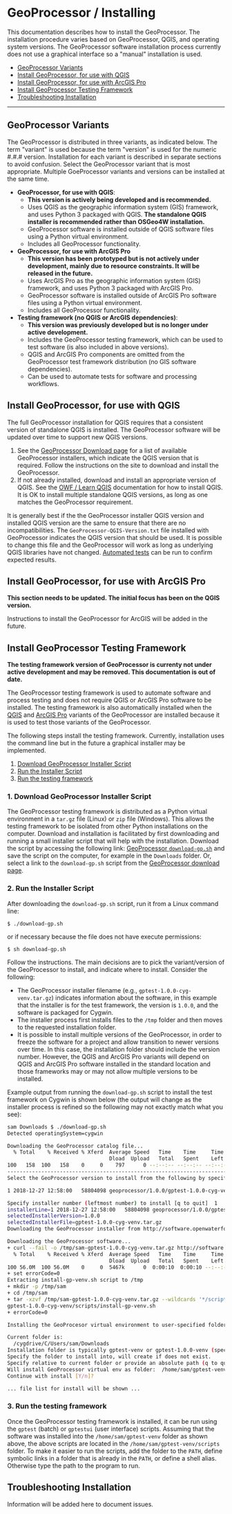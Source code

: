 # GeoProcessor / Installing #

This documentation describes how to install the GeoProcessor.
The installation procedure varies based on GeoProcessor, QGIS, and operating system versions.
The GeoProcessor software installation process currently does not use a graphical interface so a "manual" installation is used.

* [GeoProcessor Variants](#geoprocessor-variants)
* [Install GeoProcessor, for use with QGIS](#install-geoprocessor-for-use-with-qgis)
* [Install GeoProcessor, for use with ArcGIS Pro](#install-geoprocessor-for-use-with-arcgis-pro)
* [Install GeoProcessor Testing Framework](#install-geoprocessor-testing-framework)
* [Troubleshooting Installation](#troubleshooting-installation)

----------------------

## GeoProcessor Variants ##

The GeoProcessor is distributed in three variants, as indicated below.
The term "variant" is used because the term "version" is used for the numeric #.#.# version.
Installation for each variant is described in separate sections to avoid confusion.
Select the GeoProcessor variant that is most appropriate.
Multiple GoeProcessor variants and versions can be installed at the same time.

* **GeoProcessor, for use with QGIS**:
    + **This version is actively being developed and is recommended.**
    + Uses QGIS as the geographic information system (GIS) framework, and uses Python 3 packaged with QGIS.
      **The standalone QGIS installer is recommended rather than OSGeo4W installation.**
    + GeoProcessor software is installed outside of QGIS software files using a Python virtual environment.
    + Includes all GeoProcessor functionality.
* **GeoProcessor, for use with ArcGIS Pro**
    + **This version has been prototyped but is not actively under development, mainly due to resource constraints.
      It will be released in the future.**
    + Uses ArcGIS Pro as the geographic information system (GIS) framework, and uses Python 3 packaged with ArcGIS Pro.
    + GeoProcessor software is installed outside of ArcGIS Pro software files using a Python virtual environment.
    + Includes all GeoProcessor functionality.
* **Testing framework (no QGIS or ArcGIS dependencies)**:
    + **This version was previously developed but is no longer under active development.**
    + Includes the GeoProcessor testing framework, which can be used to test software (is also included in above versions).
    + QGIS and ArcGIS Pro components are omitted from the GeoProcessor test framework distribution (no GIS software dependencies).
    + Can be used to automate tests for software and processing workflows.

## Install GeoProcessor, for use with QGIS ##

The full GeoProcessor installation for QGIS requires that a consistent version of standalone QGIS is installed.
The GeoProcessor software will be updated over time to support new QGIS versions.

1. See the [GeoProcessor Download page](http://software.openwaterfoundation.org/geoprocessor/) for a list of available GeoProcessor installers,
   which indicate the QGIS version that is required.  Follow the instructions on the site to download and install the GeoProcessor.
2. If not already installed, download and install an appropriate version of QGIS.
   See the [OWF / Learn QGIS](http://learn.openwaterfoundation.org/owf-learn-qgis/install-qgis/install-qgis/) documentation for how to install QGIS.
   It is OK to install multiple standalone QGIS versions, as long as one matches the GeoProcessor requirement.

It is generally best if the the GeoProcessor installer QGIS version and installed QGIS version are the same
to ensure that there are no incompatibilities.
The `GeoProcessor-QGIS-Version.txt` file installed with GeoProcessor indicates the QGIS version that should be used.
It is possible to change this file and the GeoProcessor will work as long as underlying QGIS libraries have not changed.
[Automated tests](https://github.com/OpenWaterFoundation/owf-app-geoprocessor-python-test)
can be run to confirm expected results.

## Install GeoProcessor, for use with ArcGIS Pro ##

**This section needs to be updated.  The initial focus has been on the QGIS version.**

Instructions to install the GeoProcessor for ArcGIS will be added in the future.

## Install GeoProcessor Testing Framework ##

**The testing framework version of GeoProcessor is currenty not under active development and may be removed.
This documentation is out of date.**

The GeoProcessor testing framework is used to automate software and process testing
and does not require QGIS or ArcGIS Pro software to be installed.
The testing framework is also automatically installed when the
[QGIS](#install-full-geoprocessor-for-use-with-qgis) and
[ArcGIS Pro](#install-full-geoprocessor-for-use-with-arcgis-pro)
variants of the GeoProcessor are installed because it is used to test those variants of the GeoProcessor.

The following steps install the testing framework.
Currently, installation uses the command line but in the future a graphical installer may be implemented.

1. [Download GeoProcessor Installer Script](#1-download-geoprocessor-installer-script)
2. [Run the Installer Script](#2-run-the-installer-script)
3. [Run the testing framework](#3-run-the-testing-framework)

### 1. Download GeoProcessor Installer Script ###

The GeoProcessor testing framework is distributed as a Python virtual environment in a `tar.gz` file (Linux)
or `zip` file (Windows).
This allows the testing framework to be isolated from other Python installations on the computer.
Download and installation is facilitated by first downloading and running a small installer script
that will help with the installation.
Download the script by accessing the following link:
[GeoProcessor `download-gp.sh`](http://software.openwaterfoundation.org/geoprocessor/download-gp.sh)
and save the script on the computer, for example in the `Downloads` folder.
Or, select a link to the `download-gp.sh` script from the
[GeoProcessor download page](http://software.openwaterfoundation.org/geoprocessor/index.html).

### 2. Run the Installer Script ###

After downloading the `download-gp.sh` script, run it from a Linux command line:

```
$ ./download-gp.sh
```

or if necessary because the file does not have execute permissions:

```
$ sh download-gp.sh
```

Follow the instructions.
The main decisions are to pick the variant/version of the GeoProcessor to install, 
and indicate where to install.  Consider the following:

* The GeoProcessor installer filename (e.g., `gptest-1.0.0-cyg-venv.tar.gz`) indicates information about the software,
  in this example that the installer is for the test framework, the version is `1.0.0`,
  and the software is packaged for Cygwin.
* The installer process first installs files to the `/tmp` folder and then moves to the requested installation folder.
* It is possible to install multiple versions of the GeoProcessor, in order to freeze the software for a project
  and allow transition to newer versions over time.
  In this case, the installation folder should include the version number.
  However, the QGIS and ArcGIS Pro variants will depend on QGIS and ArcGIS Pro software installed in the
  standard location and those frameworks may or may not allow multiple versions to be installed.

Example output from running the `download-gp.sh` script to install the test framework on Cygwin is shown below
(the output will change as the installer process is refined so the following may not exactly match what you see):

```sh
sam Downloads $ ./download-gp.sh
Detected operatingSystem=cygwin

Downloading the GeoProcessor catalog file...
  % Total    % Received % Xferd  Average Speed   Time    Time     Time  Current
                                 Dload  Upload   Total   Spent    Left  Speed
100   158  100   158    0     0    797      0 --:--:-- --:--:-- --:--:--   797
-----------------------------------------------------------------------
Select the GeoProcessor version to install from the following by specifying the line number:

1 2018-12-27 12:58:00   58804098 geoprocessor/1.0.0/gptest-1.0.0-cyg-venv.tar.gz

Specify installer number (leftmost number) to install [q to quit]  1
installerLine=1 2018-12-27 12:58:00   58804098 geoprocessor/1.0.0/gptest-1.0.0-cyg-venv.tar.gz
selectedInstallerVersion=1.0.0
selectedInstallerFile=gptest-1.0.0-cyg-venv.tar.gz
Downloading the GeoProcessor installer from http://software.openwaterfoundation.org/geoprocessor/1.0.0/gptest-1.0.0-cyg-venv.tar.gz...

Downloading the GeoProcessor software...
+ curl --fail -o /tmp/sam-gptest-1.0.0-cyg-venv.tar.gz http://software.openwaterfoundation.org/geoprocessor/1.0.0/gptest-1.0.0-cyg-venv.tar.gz
  % Total    % Received % Xferd  Average Speed   Time    Time     Time  Current
                                 Dload  Upload   Total   Spent    Left  Speed
100 56.0M  100 56.0M    0     0  5467k      0  0:00:10  0:00:10 --:--:-- 5399k
+ set errorCode=0
Extracting install-gp-venv.sh script to /tmp
+ mkdir -p /tmp/sam
+ cd /tmp/sam
+ tar -xzvf /tmp/sam-gptest-1.0.0-cyg-venv.tar.gz --wildcards '*/scripts/install-gp-venv.sh'
gptest-1.0.0-cyg-venv/scripts/install-gp-venv.sh
+ errorCode=0

Installing the GeoProcesor virtual environment to user-specified folder.

Current folder is:
  /cygdrive/C/Users/sam/Downloads
Installation folder is typically gptest-venv or gptest-1.0.0-venv (specific to version).
Specify the folder to install into, will create if does not exist.
Specify relative to current folder or provide an absolute path (q to quit): /home/sam/gptest-venv
Will install GeoProcessor virtual env as folder:  /home/sam/gptest-venv
Continue with install [Y/n]?

... file list for install will be shown ...
```

### 3. Run the testing framework ###

Once the GeoProcessor testing framework is installed, it can be run using the `gptest` (batch) or
`gptestui` (user interface) scripts.
Assuming that the software was installed into the `/home/sam/gptest-venv` folder as shown above,
the above scripts are located in the `/home/sam/gptest-venv/scripts` folder.
To make it easier to run the scripts, add the folder to the `PATH`,
define symbolic links in a folder that is already in the `PATH`, or define a shell alias.
Otherwise type the path to the program to run.

## Troubleshooting Installation ##

Information will be added here to document issues.
